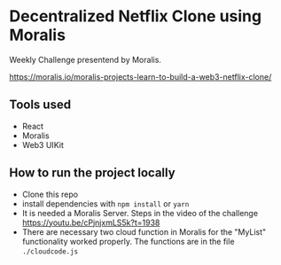 # Decentralized Netflix Clone using Moralis

Weekly Challenge presentend by Moralis.

https://moralis.io/moralis-projects-learn-to-build-a-web3-netflix-clone/

## Tools used

- React
- Moralis
- Web3 UIKit

## How to run the project locally

- Clone this repo
- install dependencies with `npm install` or `yarn`
- It is needed a Moralis Server. Steps in the video of the challenge <https://youtu.be/cPjnjxmLS5k?t=1938>
- There are necessary two cloud function in Moralis for the "MyList" functionality worked properly. The functions are in the file `./cloudcode.js`


